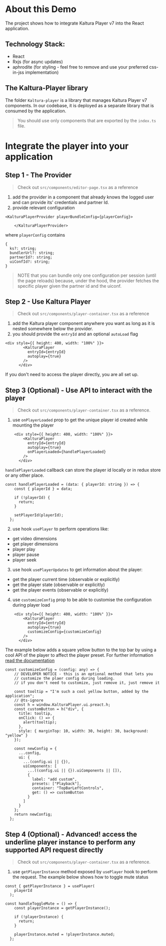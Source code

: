 # About this Demo

The project shows how to integrate Kaltura Player v7 into the React application.

## Technology Stack:

- React
- Rxjs (for async updates)
- aphrodite (for styling - feel free to remove and use your preferred css-in-jss implementation)

## The Kaltura-Player library

The folder `Kaltura-player` is a library that manages Kaltura Player v7 components. In our codebase, it is deployed as a separate library that is consumed by the application.

> You should use only components that are exported by the `index.ts` file.

# Integrate the player into your application

## Step 1 - The Provider

> Check out `src/components/editor-page.tsx` as a reference

1. add the provider in a component that already knows the logged user and can provide its' credentials and partner Id.
2. provide relevant configuration

```
<KalturaPlayerProvider playerBundleConfig={playerConfig}>

    </KalturaPlayerProvider>
```

where `playerConfig` contains

```
{
  ks?: string;
  bundlerUrl?: string;
  partnerId?: string;
  uiConfId?: string;
}
```

> NOTE that you can bundle only one configuration per session (until the page reloads) because, under the hood, the provider fetches the specific player given the partner id and the uiconf.

## Step 2 - Use Kaltura Player

> Check out `src/components/player-container.tsx` as a reference

1. add the Kaltura player component anywhere you want as long as it is nested somewhere below the provider.
2. you should provide the `entryId` and an optional `autoLoad` flag

```
<div style={{ height: 400, width: "100%" }}>
        <KalturaPlayer
          entryId={entryId}
          autoplay={true}
        />
      </div>
```

If you don't need to access the player directly, you are all set up.

## Step 3 (Optional) - Use API to interact with the player

> Check out `src/components/player-container.tsx` as a reference.

1. use `onPlayerLoaded` prop to get the unique player id created while mounting the player

```
    <div style={{ height: 400, width: "100%" }}>
        <KalturaPlayer
          entryId={entryId}
          autoplay={true}
          onPlayerLoaded={handlePlayerLoaded}
        />
      </div>
```

`handlePlayerLoaded` callback can store the player id locally or in redux store or any other place.

```
const handlePlayerLoaded = (data: { playerId: string }) => {
    const { playerId } = data;

    if (!playerId) {
      return;
    }

    setPlayerId(playerId);
  };
```

2. use hook `usePlayer` to perform operations like:

- get video dimensions
- get player dimensions
- player play
- player pause
- player seek

3. use hook `usePlayerUpdates` to get information about the player:

- get the player current time (observable or explicitly)
- get the player state (observable or explicitly)
- get the player events (observable or explicitly)

4. use `customizeConfig` prop to be able to customise the configuration during player load

```
    <div style={{ height: 400, width: "100%" }}>
        <KalturaPlayer
          entryId={entryId}
          autoplay={true}
          customizeConfig={customizeConfig}
        />
      </div>
```

The example below adds a square yellow button to the top bar by using a cool API of the player to affect the player preset. For further information [read the documentation](https://github.com/kaltura/playkit-js-ui/blob/master/docs/ui-components.md)

```
const customizeConfig = (config: any) => {
    // DEVELOPER NOTICE - this is an optional method that lets you
    // customize the plaer config during loading.
    // if you don't need to customize, just remove it, just remove it

    const tooltip = "I'm such a cool yellow button, added by the application";
    // @ts-ignore
    const h = window.KalturaPlayer.ui.preact.h;
    const customButton = h("div", {
      title: tooltip,
      onClick: () => {
        alert(tooltip);
      },
      style: { marginTop: 10, width: 30, height: 30, background: "yellow" }
    });

    const newConfig = {
      ...config,
      ui: {
        ...(config.ui || {}),
        uiComponents: [
          ...((config.ui || {}).uiComponents || []),
          {
            label: "add custom",
            presets: ["Playback"],
            container: "TopBarLeftControls",
            get: () => customButton
          }
        ]
      }
    };
    return newConfig;
  };
```

## Step 4 (Optional) - Advanced! access the underline player instance to perform any supported API request directly

> Check out `src/components/player-container.tsx` as a reference.

1. use `getPlayerInstance` method exposed by `usePlayer` hook to perform the request. The example below shows how to toggle mute status

```
const { getPlayerInstance } = usePlayer(
    playerId
  );

const handleToggleMute = () => {
    const playerInstance = getPlayerInstance();

    if (!playerInstance) {
      return;
    }

    playerInstance.muted = !playerInstance.muted;
  };
```
